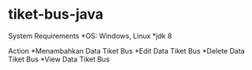 # tiket-bus-java

System Requirements
  *OS: Windows, Linux
  *jdk 8
  
Action
  *Menambahkan Data Tiket Bus
  *Edit Data Tiket Bus
  *Delete Data Tiket Bus
  *View Data Tiket Bus
